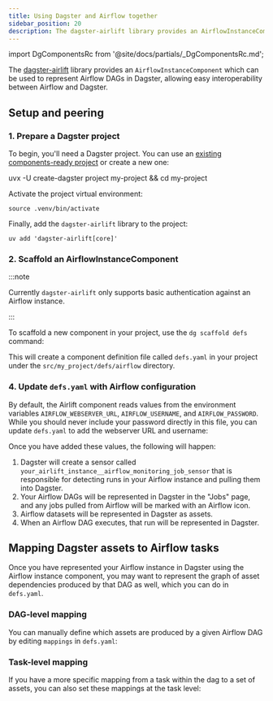 ```yaml
---
title: Using Dagster and Airflow together
sidebar_position: 20
description: The dagster-airlift library provides an AirflowInstanceComponent, which you can use to peer a Dagster project with an Airflow instance.
---
```


import DgComponentsRc from '@site/docs/partials/\_DgComponentsRc.md';

<DgComponentsRc />

The [dagster-airlift](/integrations/libraries/airlift) library provides an `AirflowInstanceComponent` which can be used to represent Airflow DAGs in Dagster, allowing easy interoperability between Airflow and Dagster.

## Setup and peering

### 1. Prepare a Dagster project

To begin, you'll need a Dagster project. You can use an [existing components-ready project](/guides/build/projects/moving-to-components/migrating-project) or create a new one:

uvx -U create-dagster project my-project && cd my-project

Activate the project virtual environment:

```
source .venv/bin/activate
```

Finally, add the `dagster-airlift` library to the project:

```
uv add 'dagster-airlift[core]'
```

### 2. Scaffold an AirflowInstanceComponent

:::note

Currently `dagster-airlift` only supports basic authentication against an Airflow instance.

:::

To scaffold a new component in your project, use the `dg scaffold defs` command:

<CliInvocationExample path="docs_snippets/docs_snippets/integrations/airlift_v2/setup/basic_auth/1-scaffold.txt" />

This will create a component definition file called `defs.yaml` in your project under the `src/my_project/defs/airflow` directory.

<CliInvocationExample path="docs_snippets/docs_snippets/integrations/airlift_v2/setup/basic_auth/2-tree.txt" />

### 4. Update `defs.yaml` with Airflow configuration

By default, the Airlift component reads values from the environment variables `AIRFLOW_WEBSERVER_URL`, `AIRFLOW_USERNAME`, and `AIRFLOW_PASSWORD`. While you should never include your password directly in this file, you can update `defs.yaml` to add the webserver URL and username:

<CliInvocationExample path="docs_snippets/docs_snippets/integrations/airlift_v2/setup/basic_auth/3-cat.txt" />

Once you have added these values, the following will happen:

1. Dagster will create a sensor called `your_airlift_instance__airflow_monitoring_job_sensor` that is responsible for detecting runs in your Airflow instance and pulling them into Dagster.
2. Your Airflow DAGs will be represented in Dagster in the "Jobs" page, and any jobs pulled from Airflow will be marked with an Airflow icon.
3. Airflow datasets will be represented in Dagster as assets.
4. When an Airflow DAG executes, that run will be represented in Dagster.

## Mapping Dagster assets to Airflow tasks

Once you have represented your Airflow instance in Dagster using the Airflow instance component, you may want to represent the graph of asset dependencies produced by that DAG as well, which you can do in `defs.yaml`.

### DAG-level mapping

You can manually define which assets are produced by a given Airflow DAG by editing `mappings` in `defs.yaml`:

<CodeExample path="docs_snippets/docs_snippets/integrations/airlift_v2/represent_airflow_dags_in_dagster/component_dag_mappings.yaml" />

### Task-level mapping

If you have a more specific mapping from a task within the dag to a set of assets, you can also set these mappings at the task level:

<CodeExample path="docs_snippets/docs_snippets/integrations/airlift_v2/represent_airflow_dags_in_dagster/component_task_mappings.yaml" />

